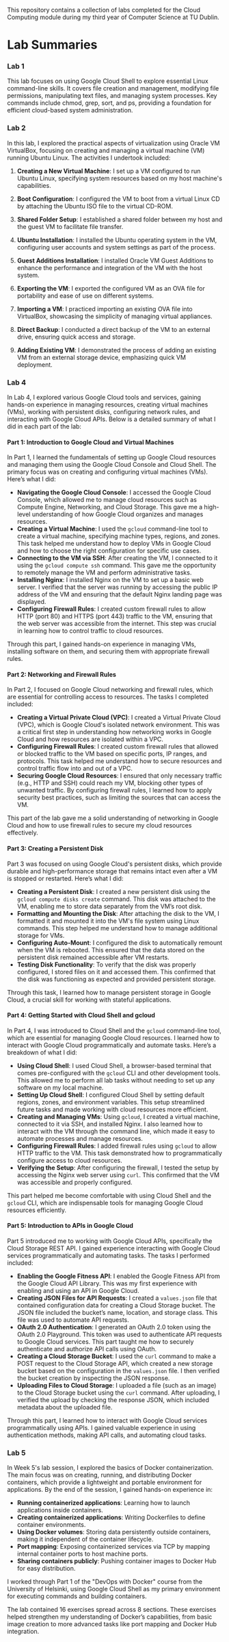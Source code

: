 This repository contains a collection of labs completed for the Cloud Computing module during my third year of Computer Science at TU Dublin.
 
# Lab Summaries

### Lab 1

This lab focuses on using Google Cloud Shell to explore essential Linux command-line skills. It covers file creation and management, modifying file permissions, manipulating text files, and managing system processes. Key commands include chmod, grep, sort, and ps, providing a foundation for efficient cloud-based system administration.

### Lab 2

In this lab, I explored the practical aspects of virtualization using Oracle VM VirtualBox, focusing on creating and managing a virtual machine (VM) running Ubuntu Linux. The activities I undertook included:

1. **Creating a New Virtual Machine**: I set up a VM configured to run Ubuntu Linux, specifying system resources based on my host machine's capabilities.

2. **Boot Configuration**: I configured the VM to boot from a virtual Linux CD by attaching the Ubuntu ISO file to the virtual CD-ROM.

3. **Shared Folder Setup**: I established a shared folder between my host and the guest VM to facilitate file transfer.

4. **Ubuntu Installation**: I installed the Ubuntu operating system in the VM, configuring user accounts and system settings as part of the process.

5. **Guest Additions Installation**: I installed Oracle VM Guest Additions to enhance the performance and integration of the VM with the host system.

6. **Exporting the VM**: I exported the configured VM as an OVA file for portability and ease of use on different systems.

7. **Importing a VM**: I practiced importing an existing OVA file into VirtualBox, showcasing the simplicity of managing virtual appliances.

8. **Direct Backup**: I conducted a direct backup of the VM to an external drive, ensuring quick access and storage.

9. **Adding Existing VM**: I demonstrated the process of adding an existing VM from an external storage device, emphasizing quick VM deployment.

### Lab 4

In Lab 4, I explored various Google Cloud tools and services, gaining hands-on experience in managing resources, creating virtual machines (VMs), working with persistent disks, configuring network rules, and interacting with Google Cloud APIs. Below is a detailed summary of what I did in each part of the lab:

#### Part 1: Introduction to Google Cloud and Virtual Machines

In Part 1, I learned the fundamentals of setting up Google Cloud resources and managing them using the Google Cloud Console and Cloud Shell. The primary focus was on creating and configuring virtual machines (VMs). Here’s what I did:

- **Navigating the Google Cloud Console**: I accessed the Google Cloud Console, which allowed me to manage cloud resources such as Compute Engine, Networking, and Cloud Storage. This gave me a high-level understanding of how Google Cloud organizes and manages resources.
- **Creating a Virtual Machine**: I used the `gcloud` command-line tool to create a virtual machine, specifying machine types, regions, and zones. This task helped me understand how to deploy VMs in Google Cloud and how to choose the right configuration for specific use cases.
- **Connecting to the VM via SSH**: After creating the VM, I connected to it using the `gcloud compute ssh` command. This gave me the opportunity to remotely manage the VM and perform administrative tasks.
- **Installing Nginx**: I installed Nginx on the VM to set up a basic web server. I verified that the server was running by accessing the public IP address of the VM and ensuring that the default Nginx landing page was displayed.
- **Configuring Firewall Rules**: I created custom firewall rules to allow HTTP (port 80) and HTTPS (port 443) traffic to the VM, ensuring that the web server was accessible from the internet. This step was crucial in learning how to control traffic to cloud resources.

Through this part, I gained hands-on experience in managing VMs, installing software on them, and securing them with appropriate firewall rules.

#### Part 2: Networking and Firewall Rules

In Part 2, I focused on Google Cloud networking and firewall rules, which are essential for controlling access to resources. The tasks I completed included:

- **Creating a Virtual Private Cloud (VPC)**: I created a Virtual Private Cloud (VPC), which is Google Cloud's isolated network environment. This was a critical first step in understanding how networking works in Google Cloud and how resources are isolated within a VPC.
- **Configuring Firewall Rules**: I created custom firewall rules that allowed or blocked traffic to the VM based on specific ports, IP ranges, and protocols. This task helped me understand how to secure resources and control traffic flow into and out of a VPC.
- **Securing Google Cloud Resources**: I ensured that only necessary traffic (e.g., HTTP and SSH) could reach my VM, blocking other types of unwanted traffic. By configuring firewall rules, I learned how to apply security best practices, such as limiting the sources that can access the VM.

This part of the lab gave me a solid understanding of networking in Google Cloud and how to use firewall rules to secure my cloud resources effectively.

#### Part 3: Creating a Persistent Disk

Part 3 was focused on using Google Cloud's persistent disks, which provide durable and high-performance storage that remains intact even after a VM is stopped or restarted. Here’s what I did:

- **Creating a Persistent Disk**: I created a new persistent disk using the `gcloud compute disks create` command. This disk was attached to the VM, enabling me to store data separately from the VM’s root disk.
- **Formatting and Mounting the Disk**: After attaching the disk to the VM, I formatted it and mounted it into the VM's file system using Linux commands. This step helped me understand how to manage additional storage for VMs.
- **Configuring Auto-Mount**: I configured the disk to automatically remount when the VM is rebooted. This ensured that the data stored on the persistent disk remained accessible after VM restarts.
- **Testing Disk Functionality**: To verify that the disk was properly configured, I stored files on it and accessed them. This confirmed that the disk was functioning as expected and provided persistent storage.

Through this task, I learned how to manage persistent storage in Google Cloud, a crucial skill for working with stateful applications.

#### Part 4: Getting Started with Cloud Shell and gcloud

In Part 4, I was introduced to Cloud Shell and the `gcloud` command-line tool, which are essential for managing Google Cloud resources. I learned how to interact with Google Cloud programmatically and automate tasks. Here’s a breakdown of what I did:

- **Using Cloud Shell**: I used Cloud Shell, a browser-based terminal that comes pre-configured with the `gcloud` CLI and other development tools. This allowed me to perform all lab tasks without needing to set up any software on my local machine.
- **Setting Up Cloud Shell**: I configured Cloud Shell by setting default regions, zones, and environment variables. This setup streamlined future tasks and made working with cloud resources more efficient.
- **Creating and Managing VMs**: Using `gcloud`, I created a virtual machine, connected to it via SSH, and installed Nginx. I also learned how to interact with the VM through the command line, which made it easy to automate processes and manage resources.
- **Configuring Firewall Rules**: I added firewall rules using `gcloud` to allow HTTP traffic to the VM. This task demonstrated how to programmatically configure access to cloud resources.
- **Verifying the Setup**: After configuring the firewall, I tested the setup by accessing the Nginx web server using `curl`. This confirmed that the VM was accessible and properly configured.

This part helped me become comfortable with using Cloud Shell and the `gcloud` CLI, which are indispensable tools for managing Google Cloud resources efficiently.

#### Part 5: Introduction to APIs in Google Cloud

Part 5 introduced me to working with Google Cloud APIs, specifically the Cloud Storage REST API. I gained experience interacting with Google Cloud services programmatically and automating tasks. The tasks I performed included:

- **Enabling the Google Fitness API**: I enabled the Google Fitness API from the Google Cloud API Library. This was my first experience with enabling and using an API in Google Cloud.
- **Creating JSON Files for API Requests**: I created a `values.json` file that contained configuration data for creating a Cloud Storage bucket. The JSON file included the bucket’s name, location, and storage class. This file was used to automate API requests.
- **OAuth 2.0 Authentication**: I generated an OAuth 2.0 token using the OAuth 2.0 Playground. This token was used to authenticate API requests to Google Cloud services. This part taught me how to securely authenticate and authorize API calls using OAuth.
- **Creating a Cloud Storage Bucket**: I used the `curl` command to make a POST request to the Cloud Storage API, which created a new storage bucket based on the configuration in the `values.json` file. I then verified the bucket creation by inspecting the JSON response.
- **Uploading Files to Cloud Storage**: I uploaded a file (such as an image) to the Cloud Storage bucket using the `curl` command. After uploading, I verified the upload by checking the response JSON, which included metadata about the uploaded file.

Through this part, I learned how to interact with Google Cloud services programmatically using APIs. I gained valuable experience in using authentication methods, making API calls, and automating cloud tasks.

### Lab 5

In Week 5's lab session, I explored the basics of Docker containerization. The main focus was on creating, running, and distributing Docker containers, which provide a lightweight and portable environment for applications. By the end of the session, I gained hands-on experience in:

- **Running containerized applications**: Learning how to launch applications inside containers.
- **Creating containerized applications**: Writing Dockerfiles to define container environments.
- **Using Docker volumes**: Storing data persistently outside containers, making it independent of the container lifecycle.
- **Port mapping**: Exposing containerized services via TCP by mapping internal container ports to host machine ports.
- **Sharing containers publicly**: Pushing container images to Docker Hub for easy distribution.

I worked through Part 1 of the "DevOps with Docker" course from the University of Helsinki, using Google Cloud Shell as my primary environment for executing commands and building containers.

The lab contained 16 exercises spread across 8 sections. These exercises helped strengthen my understanding of Docker’s capabilities, from basic image creation to more advanced tasks like port mapping and Docker Hub integration.
